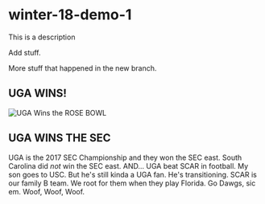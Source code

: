 # winter-18-demo-1

This is a description

Add stuff.

More stuff that happened in the new branch.

## UGA WINS!

![UGA Wins the ROSE BOWL](https://ugawire.files.wordpress.com/2018/01/sony-rose-bowl.jpg?w=1000&h=600&crop=1)

## UGA WINS THE SEC

UGA is the 2017 SEC Championship and they won the SEC east. South Carolina did _not_ win the SEC east. AND... UGA beat SCAR in football. My son goes to USC. But he's still kinda a UGA fan. He's transitioning. SCAR is our family B team. We root for them when they play Florida. Go Dawgs, sic em.  Woof, Woof, Woof. 
